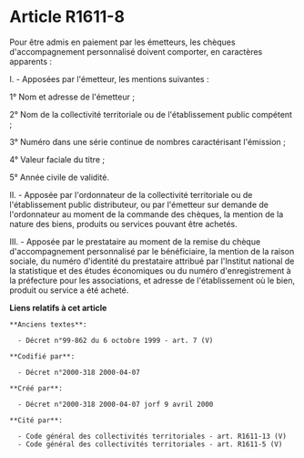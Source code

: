 # Article R1611-8

Pour être admis en paiement par les émetteurs, les chèques d'accompagnement personnalisé doivent comporter, en caractères
apparents :

I. - Apposées par l'émetteur, les mentions suivantes :

1° Nom et adresse de l'émetteur ;

2° Nom de la collectivité territoriale ou de l'établissement public compétent ;

3° Numéro dans une série continue de nombres caractérisant l'émission ;

4° Valeur faciale du titre ;

5° Année civile de validité.

II. - Apposée par l'ordonnateur de la collectivité territoriale ou de l'établissement public distributeur, ou par l'émetteur
sur demande de l'ordonnateur au moment de la commande des chèques, la mention de la nature des biens, produits ou services
pouvant être achetés.

III. - Apposée par le prestataire au moment de la remise du chèque d'accompagnement personnalisé par le bénéficiaire, la
mention de la raison sociale, du numéro d'identité du prestataire attribué par l'Institut national de la statistique et des
études économiques ou du numéro d'enregistrement à la préfecture pour les associations, et adresse de l'établissement où le
bien, produit ou service a été acheté.

**Liens relatifs à cet article**

	**Anciens textes**:

	  - Décret n°99-862 du 6 octobre 1999 - art. 7 (V)

	**Codifié par**:

	  - Décret n°2000-318 2000-04-07

	**Créé par**:

	  - Décret n°2000-318 2000-04-07 jorf 9 avril 2000

	**Cité par**:

	  - Code général des collectivités territoriales - art. R1611-13 (V)
	  - Code général des collectivités territoriales - art. R1611-5 (V)
